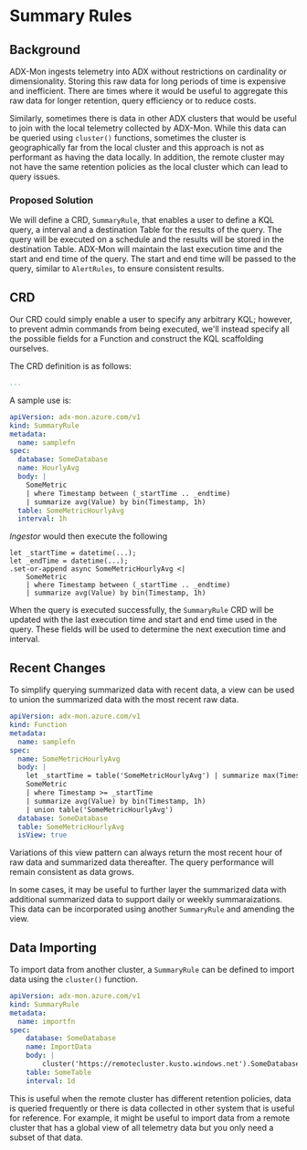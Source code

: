 # Summary Rules

## Background

ADX-Mon ingests telemetry into ADX without restrictions on cardinality or dimensionality.  Storing this raw data for long periods of time is expensive and inefficient.  There are times where it would be useful to aggregate this raw data for longer retention, query efficiency or to reduce costs.

Similarly, sometimes there is data in other ADX clusters that would be useful to join with the local telemetry collected by ADX-Mon.  While this data can be queried using `cluster()` functions, sometimes
the cluster is geographically far from the local cluster and this approach is not as performant as having the data locally.  In addition, the remote
cluster may not have the same retention policies as the local cluster which can lead to query issues.

### Proposed Solution

We will define a CRD, `SummaryRule`, that enables a user to define a KQL query, a interval and a destination Table for the results of the query.  The query will be executed on a schedule and the results will be stored in the destination Table.
ADX-Mon will maintain the last execution time and the start and end time of the query.  The start and end time will be passed to the query, similar to `AlertRules`, to ensure consistent results.

## CRD

Our CRD could simply enable a user to specify any arbitrary KQL; however, to prevent admin commands from being executed, we'll instead specify all the possible fields for a Function and construct the KQL scaffolding ourselves.

The CRD definition is as follows:

```yaml
...
```

A sample use is:

```yaml
apiVersion: adx-mon.azure.com/v1
kind: SummaryRule
metadata:
  name: samplefn
spec:
  database: SomeDatabase
  name: HourlyAvg
  body: |
    SomeMetric
    | where Timestamp between (_startTime .. _endtime)
    | summarize avg(Value) by bin(Timestamp, 1h)
  table: SomeMetricHourlyAvg
  interval: 1h
```

_Ingestor_ would then execute the following

```kql
let _startTime = datetime(...);
let _endTime = datetime(...);
.set-or-append async SomeMetricHourlyAvg <|
    SomeMetric
    | where Timestamp between (_startTime .. _endtime)
    | summarize avg(Value) by bin(Timestamp, 1h)
```

When the query is executed successfully, the `SummaryRule` CRD will be updated with the last execution time and start
and end time used in the query.  These fields will be used to determine the next execution time and interval.

## Recent Changes

To simplify querying summarized data with recent data, a view can be used to union the summarized data with the
most recent raw data.

```yaml
apiVersion: adx-mon.azure.com/v1
kind: Function
metadata:
  name: samplefn
spec:
  name: SomeMetricHourlyAvg
  body: |
    let _startTime = table('SomeMetricHourlyAvg') | summarize max(Timestamp); 
    SomeMetric
    | where Timestamp >= _startTime
    | summarize avg(Value) by bin(Timestamp, 1h)
    | union table('SomeMetricHourlyAvg')
  database: SomeDatabase
  table: SomeMetricHourlyAvg
  isView: true
```

Variations of this view pattern can always return the most recent hour of raw data and summarized data thereafter.  The
query performance will remain consistent as data grows.

In some cases, it may be useful to further layer the summarized data with additional summarized data to support daily or
weekly summaraizations.  This data can be incorporated using another `SummaryRule` and amending the view.

## Data Importing

To import data from another cluster, a `SummaryRule` can be defined to import data using the `cluster()` function.

```yaml
apiVersion: adx-mon.azure.com/v1
kind: SummaryRule
metadata:
  name: importfn
spec:
    database: SomeDatabase
    name: ImportData
    body: |
        cluster('https://remotecluster.kusto.windows.net').SomeDatabase.SomeTable
    table: SomeTable
    interval: 1d
```

This is useful when the remote cluster has different retention policies, data is queried frequently or there is data collected in other system that is useful for reference.  For example, it might
be useful to import data from a remote cluster that has a global view of all telemetry data but you only need a subset of that data.
